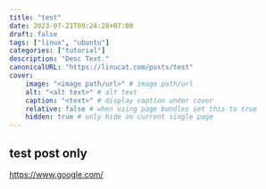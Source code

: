 ```yaml
---
title: "test"
date: 2023-07-21T09:24:28+07:00
draft: false
tags: ["linux", "ubuntu"]
categories: ["tutorial"]
description: "Desc Text."
canonicalURL: "https://linucat.com/posts/test"
cover:
    image: "<image path/url>" # image path/url
    alt: "<alt text>" # alt text
    caption: "<text>" # display caption under cover
    relative: false # when using page bundles set this to true
    hidden: true # only hide on current single page
---
```


## test post only

https://www.google.com/


